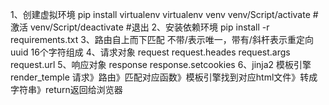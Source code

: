 1、创建虚拟环境
pip install virtualenv 
virtualenv venv 
venv/Script/activate #激活
venv/Script/deactivate #退出
2、安装依赖环境
pip install -r requirements.txt 
3、路由自上而下匹配
不带/表示唯一，带有/斜杆表示重定向
uuid
16个字符组成
4、请求对象 request
request.heades
request.args
request.url
5、响应对象 response
response.setcookies
6、jinja2 模板引擎
render_temple
请求》路由》匹配对应函数》模板引擎找到对应html文件》转成字符串》return返回给浏览器

